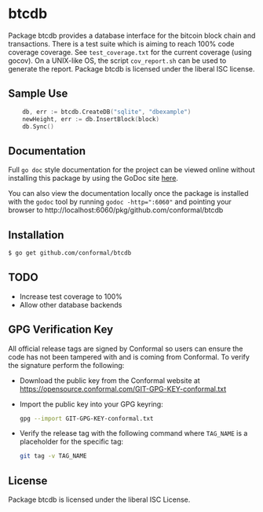 btcdb
=====

Package btcdb provides a database interface for the bitcoin block chain and
transactions.  There is a test suite which is aiming to reach 100% code coverage
coverage.  See `test_coverage.txt` for the current coverage (using gocov).  On a
UNIX-like OS, the script `cov_report.sh` can be used to generate the report.
Package btcdb is licensed under the liberal ISC license.

## Sample Use

```Go
	db, err := btcdb.CreateDB("sqlite", "dbexample")
	newHeight, err := db.InsertBlock(block)
	db.Sync()
```

## Documentation

Full `go doc` style documentation for the project can be viewed online without
installing this package by using the GoDoc site
[here](http://godoc.org/github.com/conformal/btcdb).

You can also view the documentation locally once the package is installed with
the `godoc` tool by running `godoc -http=":6060"` and pointing your browser to
http://localhost:6060/pkg/github.com/conformal/btcdb

## Installation

```bash
$ go get github.com/conformal/btcdb
```

## TODO
- Increase test coverage to 100%
- Allow other database backends

## GPG Verification Key

All official release tags are signed by Conformal so users can ensure the code
has not been tampered with and is coming from Conformal.  To verify the
signature perform the following:

- Download the public key from the Conformal website at
  https://opensource.conformal.com/GIT-GPG-KEY-conformal.txt

- Import the public key into your GPG keyring:
  ```bash
  gpg --import GIT-GPG-KEY-conformal.txt
  ```

- Verify the release tag with the following command where `TAG_NAME` is a
  placeholder for the specific tag:
  ```bash
  git tag -v TAG_NAME
  ```

## License

Package btcdb is licensed under the liberal ISC License.
